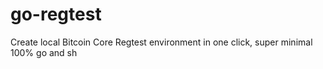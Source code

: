 # go-regtest
Create local Bitcoin Core Regtest environment in one click, super minimal 100% go and sh 
